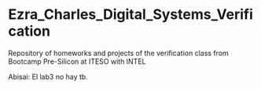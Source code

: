 # Ezra_Charles_Digital_Systems_Verification
Repository of homeworks and projects of the verification class from Bootcamp Pre-Silicon at ITESO with INTEL

Abisai: El lab3 no hay tb.
